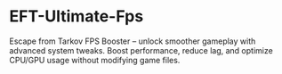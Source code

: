 # EFT-Ultimate-Fps
Escape from Tarkov FPS Booster – unlock smoother gameplay with advanced system tweaks. Boost performance, reduce lag, and optimize CPU/GPU usage without modifying game files.
